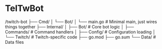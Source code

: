 # TelTwBot

/twitch-bot
├── Cmd/
│   └── Bot/
│       └── main.go      # Minimal main, just wires things together
├── Internal/
│   ├── Bot/             # Core bot logic
│   ├── Commands/        # Command handlers
│   ├── Config/          # Configuration loading
│   └── Twitch/          # Twitch-specific code
├── go.mod
├── go.sum
└── Data/                # Data files         